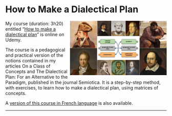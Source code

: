 # How to Make a Dialectical Plan

<img align="right" width="60%" src="/content/assets/images/presentation-en.jpg">

My course (duration: 3h20) entitled “[How to make a dialectical plan](https://www.udemy.com/course/how-to-make-a-dialectical-plan/learn/lecture/32122464#overview)” is online on Udemy.

The course is a pedagogical and practical version of the notions contained in my articles On a Class of Concepts and The Dialectical Plan: For an Alternative to the Paradigm, published in the journal Semiotica. It is a step-by-step method, with exercises, to learn how to make a dialectical plan, using matrices of concepts.

A [version of this course in French language](https://www.udemy.com/course/realiser-un-plan-dialectique-pour-un-sujet-dordre-general/learn/lecture/33157578#overview) is also available.
<p></p>
<hr>
<p></p>
